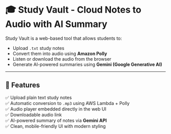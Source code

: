 # 🎓 Study Vault - Cloud Notes to Audio with AI Summary

Study Vault is a web-based tool that allows students to:
- Upload `.txt` study notes
- Convert them into audio using **Amazon Polly**
- Listen or download the audio from the browser
- Generate AI-powered summaries using **Gemini (Google Generative AI)**

---

## 🧠 Features

✅ Upload plain text study notes  
✅ Automatic conversion to `.mp3` using AWS Lambda + Polly  
✅ Audio player embedded directly in the web UI  
✅ Downloadable audio link  
✅ AI-powered summary of notes via **Gemini API**  
✅ Clean, mobile-friendly UI with modern styling 
